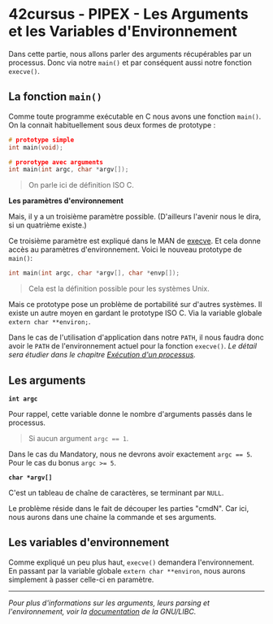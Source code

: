 <!--

	ARGUMENTS.md

	By: xbeheydt <xavier.beheydt@gmail.com>

	Created: 2022/02/17

-->
# 42cursus - PIPEX - Les Arguments et les Variables d'Environnement

Dans cette partie, nous allons parler des arguments récupérables par un
processus. Donc via notre `main()` et par conséquent aussi notre fonction
`execve()`.

## La fonction `main()`

Comme toute programme exécutable en C nous avons une fonction `main()`. On la
connait habituellement sous deux formes de prototype :

```C
# prototype simple
int	main(void);

# prorotype avec arguments
int	main(int argc, char *argv[]);
```

> On parle ici de définition ISO C.

**Les paramètres d'environnement**

Mais, il y a un troisième paramètre possible. (D'ailleurs l'avenir nous le
dira, si un quatrième existe.)

Ce troisième paramètre est expliqué dans le MAN de
[execve](http://manpagesfr.free.fr/man/man2/execve.2.html). Et cela donne accès
au paramètres d'environnement. Voici le nouveau prototype de `main()`:

```C
int	main(int argc, char *argv[], char *envp[]);
```

> Cela est la définition possible pour les systèmes Unix.

Mais ce prototype pose un problème de portabilité sur d'autres systèmes. Il
existe un autre moyen en gardant le prototype ISO C. Via la variable globale
`extern char **environ;`.

Dans le cas de l'utilisation d'application dans notre `PATH`, il nous faudra
donc avoir le `PATH` de l'environnement actuel pour la fonction `execve()`.
_Le détail sera étudier dans le chapitre
[Exécution d'un processus](./EXEC.md)._

## Les arguments

**`int argc`**

Pour rappel, cette variable donne le nombre d'arguments passés dans le
processus.

> Si aucun argument `argc == 1`.

Dans le cas du Mandatory, nous ne devrons avoir exactement `argc == 5`. Pour
le cas du bonus `argc >= 5`.

**`char *argv[]`**

C'est un tableau de chaîne de caractères, se terminant par `NULL`.

Le problème réside dans le fait de découper les parties "cmdN". Car ici, nous
aurons dans une chaine la commande et ses arguments.

## Les variables d'environnement

Comme expliqué un peu plus haut, `execve()` demandera l'environnement. En
passant par la variable globale `extern char **environ`, nous aurons simplement
à passer celle-ci en paramètre.

---

_Pour plus d'informations sur les arguments, leurs parsing et l'environnement,
voir la
[documentation](https://www.gnu.org/software/libc/manual/html_node/Program-Arguments.html)
de la GNU/LIBC._

